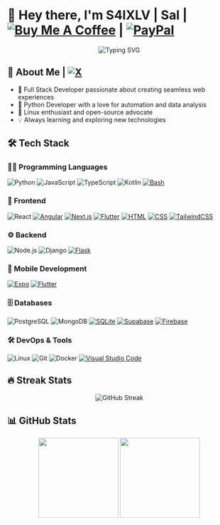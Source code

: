 # 👋 Hey there, I'm S4lXLV | Sal | [![Buy Me A Coffee](https://img.shields.io/badge/Buy%20Me%20a%20Coffee-ffdd00?&logo=buy-me-a-coffee&logoColor=black)](#) | [![PayPal](https://img.shields.io/badge/PayPal-003087?logo=paypal&logoColor=fff)](#)

<div align="center">
  <img src="https://readme-typing-svg.herokuapp.com?font=Fira+Code&size=25&duration=3000&pause=1000&color=AC5DE7&center=true&vCenter=true&width=435&lines=Full+Stack+Developer;Python+Developer;Linux+Enthusiast" alt="Typing SVG" />
</div>

## 🚀 About Me | [![X](https://img.shields.io/badge/X-%23000000.svg?logo=X&logoColor=white)](https://x.com/S4lXLV)
- 🔭 Full Stack Developer passionate about creating seamless web experiences
- 🐍 Python Developer with a love for automation and data analysis
- 🐧 Linux enthusiast and open-source advocate
- 💡 Always learning and exploring new technologies

## 🛠️ Tech Stack

### 👨‍💻 Programming Languages
![Python](https://img.shields.io/badge/-Python-3776AB?style=flat&logo=Python&logoColor=white)
![JavaScript](https://img.shields.io/badge/-JavaScript-F7DF1E?style=flat&logo=javascript&logoColor=black)
![TypeScript](https://img.shields.io/badge/-TypeScript-3178C6?style=flat&logo=typescript&logoColor=white)
![Kotlin](https://img.shields.io/badge/Kotlin-%237F52FF.svg?logo=kotlin&logoColor=white)
[![Bash](https://img.shields.io/badge/Bash-4EAA25?logo=gnubash&logoColor=fff)](#)

### 🎨 Frontend
![React](https://img.shields.io/badge/-React-61DAFB?style=flat&logo=react&logoColor=black)
[![Angular](https://img.shields.io/badge/Angular-%23DD0031.svg?logo=angular&logoColor=white)](#)
[![Next.js](https://img.shields.io/badge/Next.js-black?logo=next.js&logoColor=white)](#)
[![Flutter](https://img.shields.io/badge/Flutter-02569B?logo=flutter&logoColor=fff)](#)
[![HTML](https://img.shields.io/badge/HTML-%23E34F26.svg?logo=html5&logoColor=white)](#)
[![CSS](https://img.shields.io/badge/CSS-1572B6?logo=css3&logoColor=fff)](#)
[![TailwindCSS](https://img.shields.io/badge/Tailwind%20CSS-%2338B2AC.svg?logo=tailwind-css&logoColor=white)](#)

### ⚙️ Backend
![Node.js](https://img.shields.io/badge/-Node.js-339933?style=flat&logo=node.js&logoColor=white)
![Django](https://img.shields.io/badge/-Django-092E20?style=flat&logo=django&logoColor=white)
[![Flask](https://img.shields.io/badge/Flask-000?logo=flask&logoColor=fff)](#)

### 📱 Mobile Development
[![Expo](https://img.shields.io/badge/Expo-000020?logo=expo&logoColor=fff)](#)
[![Flutter](https://img.shields.io/badge/Flutter-02569B?logo=flutter&logoColor=fff)](#)

### 🗄️ Databases
![PostgreSQL](https://img.shields.io/badge/-PostgreSQL-336791?style=flat&logo=postgresql&logoColor=white)
![MongoDB](https://img.shields.io/badge/-MongoDB-47A248?style=flat&logo=mongodb&logoColor=white)
[![SQLite](https://img.shields.io/badge/SQLite-%2307405e.svg?logo=sqlite&logoColor=white)](#)
[![Supabase](https://img.shields.io/badge/Supabase-3FCF8E?logo=supabase&logoColor=fff)](#)
[![Firebase](https://img.shields.io/badge/Firebase-039BE5?logo=Firebase&logoColor=white)](#)

### 🛠️ DevOps & Tools
![Linux](https://img.shields.io/badge/-Linux-FCC624?style=flat&logo=linux&logoColor=black)
![Git](https://img.shields.io/badge/-Git-F05032?style=flat&logo=git&logoColor=white)
![Docker](https://img.shields.io/badge/-Docker-2496ED?style=flat&logo=docker&logoColor=white)
[![Visual Studio Code](https://custom-icon-badges.demolab.com/badge/Visual%20Studio%20Code-0078d7.svg?logo=vsc&logoColor=white)](#)

## 🔥 Streak Stats
<div align="center">
  <img src="https://github-readme-streak-stats.herokuapp.com/?user=S4lXLV&theme=radical" alt="GitHub Streak" />
</div>

## 📊 GitHub Stats

<div align="center">
  <img height="180em" src="https://github-readme-stats.vercel.app/api?username=S4lXLV&show_icons=true&theme=radical&include_all_commits=true&count_private=true"/>
  <img height="180em" src="https://github-readme-stats.vercel.app/api/top-langs/?username=S4lXLV&layout=compact&langs_count=7&theme=radical"/>
</div>

